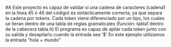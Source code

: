 #A
Este proyecto es capaz de validar si una cadena de caracteres (cadena1 en la línea 45 ó 46 del código) es sintácticamente correcta, ya que separa la cadena por tokens. Cada token viene diferenciado por un tipo, los cuales se iteran dentro de una tabla de reglas gramaticales (función: tabla1 dentro de la cabecera tabla.h)
El programa es capaz de apilar cada token junto con su salida y desapilarlo cuando la entrada sea '$' En este ejemplo utilizamos la entrada "hola + mundo"

